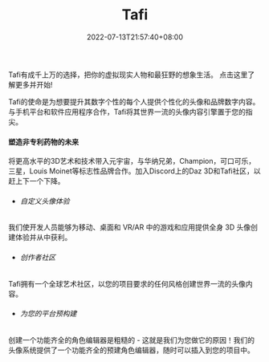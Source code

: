 ﻿---
weight: 
title: "Tafi"
description: "Tafi has thousands of options to bring your Virtual Reality Characters and wildest imaginations to life. Click here to learn more and get started!"
date: 2022-07-13T21:57:40+08:00
lastmod: 2022-07-13T16:45:40+08:00
draft: false
authors: ["MineW"]
featuredImage: "366.webp"
link: "https://www.maketafi.com/"
tags: ["Tafi","ÐéÄâÐÎÏó"]
categories: ["navigation"]
navigation: ["ÐéÄâÐÎÏó"]
lightgallery: true
toc: true
pinned: false
recommend: false
recommend1: false
---
Tafi有成千上万的选择，把你的虚拟现实人物和最狂野的想象生活。 点击这里了解更多并开始! 

Tafi的使命是为想要提升其数字个性的每个人提供个性化的头像和品牌数字内容。与手机平台和软件应用程序合作，Tafi将其世界一流的头像内容引擎置于您的指尖。

#### 塑造非专利药物的未来

将更高水平的3D艺术和技术带入元宇宙，与华纳兄弟，Champion，可口可乐，三星，Louis Moinet等标志性品牌合作。加入Discord上的Daz 3D和Tafi社区，以赶上下一个下降。

- ###### 自定义头像体验

我们使开发人员能够为移动、桌面和 VR/AR 中的游戏和应用提供全身 3D 头像创建体验并从中获利。

- ###### 创作者社区

Tafi拥有一个全球艺术社区，以您的项目要求的任何风格创建世界一流的头像内容。

- ###### 为您的平台预构建

创建一个功能齐全的角色编辑器是粗糙的 - 这就是我们为您做它的原因！我们的头像系统提供了一个功能齐全的预建角色编辑器，随时可以插入到您的项目中。
